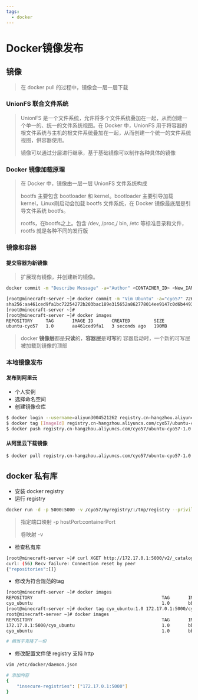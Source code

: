 ```yaml
---
tags:
  - docker
---
```

# Docker镜像发布

## 镜像

> 在 docker pull 的过程中，镜像会一层一层下载

### UnionFS 联合文件系统

> UnionFS 是一个文件系统，允许将多个文件系统叠加在一起，从而创建一个单一的、统一的文件系统视图。在 Docker 中，UnionFS 用于将容器的根文件系统与主机的根文件系统叠加在一起，从而创建一个统一的文件系统视图，供容器使用。
> 
> 镜像可以通过分层进行继承，基于基础镜像可以制作各种具体的镜像

### Docker 镜像加载原理

> 在 Docker 中，镜像由一层一层 UnionFS 文件系统构成
> 
> bootfs 主要包含 bootloader 和 kernel。bootloader 主要引导加载 kernel，Linux刚启动会加载 bootfs 文件系统，在 Docker 镜像最底层是引导文件系统 bootfs。
> 
> rootfs，在bootfs之上。包含 /dev, /proc,/ bin, /etc 等标准目录和文件，rootfs 就是各种不同的发行版

### 镜像和容器

#### 提交容器为新镜像

> 扩展现有镜像，并创建新的镜像。

```bash
docker commit -m "Describe Message" -a="Author" <CONTAINER_ID> <New_IAMGE_NAME>:[TAG]

[root@minecraft-server ~]# docker commit -m "Vim Ubuntu" -a="cyo57" 72613e8ac37a ubuntu-cyo57:1.0
sha256:aa461ced9fa1bc72254272b203bac189e315652a862778014ee9147c0d6b4493
[root@minecraft-server ~]# 
[root@minecraft-server ~]# docker images
REPOSITORY     TAG       IMAGE ID       CREATED         SIZE
ubuntu-cyo57   1.0       aa461ced9fa1   3 seconds ago   190MB
```

> docker **镜像层**都是**只读**的，**容器层**是**可写**的
> 容器启动时，一个新的可写层被加载到镜像的顶部

### 本地镜像发布

#### 发布到阿里云

- 个人实例
- 选择命名空间
- 创建镜像仓库

```bash
$ docker login --username=aliyun3004521262 registry.cn-hangzhou.aliyuncs.com
$ docker tag [ImageId] registry.cn-hangzhou.aliyuncs.com/cyo57/ubuntu-cyo57-1.0:[镜像版本号]
$ docker push registry.cn-hangzhou.aliyuncs.com/cyo57/ubuntu-cyo57-1.0:[镜像版本号]
```

#### 从阿里云下载镜像

```bash
$ docker pull registry.cn-hangzhou.aliyuncs.com/cyo57/ubuntu-cyo57-1.0:1.0
```


## docker 私有库

- 安装 docker registry
- 运行 registry
```bash
docker run -d -p 5000:5000 -v /cyo57/myregistry/:/tmp/registry --privileged=true registry
```
> 指定端口映射
> 	-p hostPort:containerPort
> 
> 卷映射
> 	-v

- 检查私有库
```bash
[root@minecraft-server ~]# curl XGET http://172.17.0.1:5000/v2/_catalog
curl: (56) Recv failure: Connection reset by peer
{"repositories":[]}
```

- 修改为符合规范的tag
```bash
[root@minecraft-server ~]# docker images
REPOSITORY                                                 TAG       IMAGE ID       CREATED         SIZE
cyo_ubuntu                                                 1.0       bb7d8030a9b3   5 minutes ago   192MB
[root@minecraft-server ~]# docker tag cyo_ubuntu:1.0 172.17.0.1:5000/cyo_ubuntu:1.0
root@minecraft-server ~]# docker images
REPOSITORY                                                 TAG       IMAGE ID       CREATED         SIZE
172.17.0.1:5000/cyo_ubuntu                                 1.0       bb7d8030a9b3   7 minutes ago   192MB
cyo_ubuntu                                                 1.0       bb7d8030a9b3   7 minutes ago   192MB

# 相当于克隆了一份
```

- 修改配置文件使 registry 支持 http
```bash
vim /etc/docker/daemon.json

# 添加内容
{
	"insecure-registries": ["172.17.0.1:5000"]
}
```

